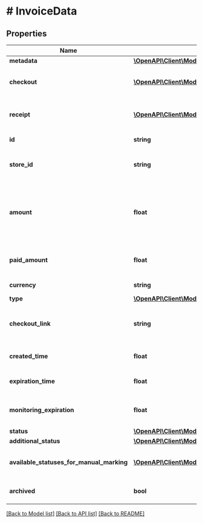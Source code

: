 # # InvoiceData

## Properties

Name | Type | Description | Notes
------------ | ------------- | ------------- | -------------
**metadata** | [**\OpenAPI\Client\Model\InvoiceMetadata**](InvoiceMetadata.md) |  | [optional]
**checkout** | [**\OpenAPI\Client\Model\CheckoutOptions**](CheckoutOptions.md) | Additional settings to customize the checkout flow | [optional]
**receipt** | [**\OpenAPI\Client\Model\ReceiptOptions**](ReceiptOptions.md) | Additional settings to customize the public receipt | [optional]
**id** | **string** | The identifier of the invoice | [optional]
**store_id** | **string** | The store identifier that the invoice belongs to | [optional]
**amount** | **float** | The amount of the invoice. Note that the amount will be zero for a top-up invoice that is paid after invoice expiry. | [optional]
**paid_amount** | **float** | The actual amount paid by the customer/buyer. | [optional]
**currency** | **string** | The currency of the invoice | [optional]
**type** | [**\OpenAPI\Client\Model\InvoiceType**](InvoiceType.md) |  | [optional]
**checkout_link** | **string** | The link to the checkout page, where you can redirect the customer | [optional]
**created_time** | **float** | The creation time of the invoice | [optional]
**expiration_time** | **float** | The expiration time of the invoice | [optional]
**monitoring_expiration** | **float** | Expiration time for monitoring of the invoice for any changes | [optional]
**status** | [**\OpenAPI\Client\Model\InvoiceStatus**](InvoiceStatus.md) |  | [optional]
**additional_status** | [**\OpenAPI\Client\Model\InvoiceAdditionalStatus**](InvoiceAdditionalStatus.md) |  | [optional]
**available_statuses_for_manual_marking** | [**\OpenAPI\Client\Model\InvoiceStatus[]**](InvoiceStatus.md) | The statuses the invoice can be manually marked as | [optional]
**archived** | **bool** | true if the invoice is archived | [optional]

[[Back to Model list]](../../README.md#models) [[Back to API list]](../../README.md#endpoints) [[Back to README]](../../README.md)
